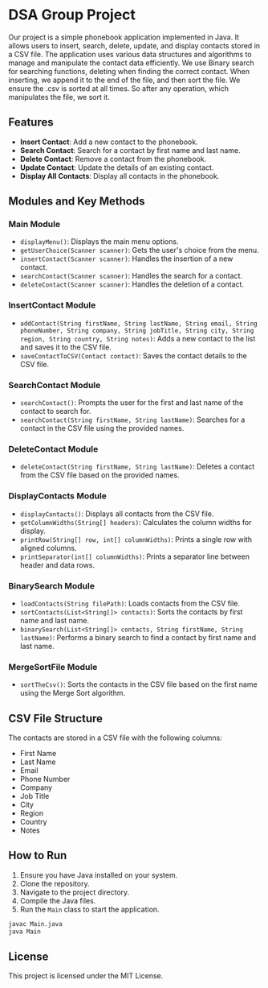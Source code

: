 # DSA Group Project

Our project is a simple phonebook application implemented in Java. It allows users to insert, search, delete, update, and display contacts stored in a CSV file. The application uses various data structures and algorithms to manage and manipulate the contact data efficiently. We use Binary search for searching functions, deleting when finding the correct contact. When inserting, we append it to the end of the file, and then sort the file. 
We ensure the .csv is sorted at all times. So after any operation, which manipulates the file, we sort it.

## Features

- **Insert Contact**: Add a new contact to the phonebook.
- **Search Contact**: Search for a contact by first name and last name.
- **Delete Contact**: Remove a contact from the phonebook.
- **Update Contact**: Update the details of an existing contact.
- **Display All Contacts**: Display all contacts in the phonebook.

## Modules and Key Methods

### Main Module
- `displayMenu()`: Displays the main menu options.
- `getUserChoice(Scanner scanner)`: Gets the user's choice from the menu.
- `insertContact(Scanner scanner)`: Handles the insertion of a new contact.
- `searchContact(Scanner scanner)`: Handles the search for a contact.
- `deleteContact(Scanner scanner)`: Handles the deletion of a contact.

### InsertContact Module
- `addContact(String firstName, String lastName, String email, String phoneNumber, String company, String jobTitle, String city, String region, String country, String notes)`: Adds a new contact to the list and saves it to the CSV file.
- `saveContactToCSV(Contact contact)`: Saves the contact details to the CSV file.

### SearchContact Module
- `searchContact()`: Prompts the user for the first and last name of the contact to search for.
- `searchContact(String firstName, String lastName)`: Searches for a contact in the CSV file using the provided names.

### DeleteContact Module
- `deleteContact(String firstName, String lastName)`: Deletes a contact from the CSV file based on the provided names.

### DisplayContacts Module
- `displayContacts()`: Displays all contacts from the CSV file.
- `getColumnWidths(String[] headers)`: Calculates the column widths for display.
- `printRow(String[] row, int[] columnWidths)`: Prints a single row with aligned columns.
- `printSeparator(int[] columnWidths)`: Prints a separator line between header and data rows.

### BinarySearch Module
- `loadContacts(String filePath)`: Loads contacts from the CSV file.
- `sortContacts(List<String[]> contacts)`: Sorts the contacts by first name and last name.
- `binarySearch(List<String[]> contacts, String firstName, String lastName)`: Performs a binary search to find a contact by first name and last name.

### MergeSortFile Module
- `sortTheCsv()`: Sorts the contacts in the CSV file based on the first name using the Merge Sort algorithm.

## CSV File Structure

The contacts are stored in a CSV file with the following columns:
- First Name
- Last Name
- Email
- Phone Number
- Company
- Job Title
- City
- Region
- Country
- Notes

## How to Run

1. Ensure you have Java installed on your system.
2. Clone the repository.
3. Navigate to the project directory.
4. Compile the Java files.
5. Run the `Main` class to start the application.

```sh
javac Main.java
java Main
```

## License

This project is licensed under the MIT License.
